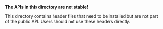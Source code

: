 **The APIs in this directory are not stable!**

This directory contains header files that need to be installed but are not part
of the public API. Users should not use these headers directly.
